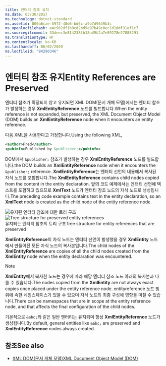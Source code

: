 ```yaml
---
title: 엔터티 참조 유지
ms.date: 03/30/2017
ms.technology: dotnet-standard
ms.assetid: 000a6cae-5972-40d6-bd6c-a9b7d9649b3c
ms.openlocfilehash: e4c902df1b0cd2bd9e97b49c0ec1d10df91ef1c7
ms.sourcegitcommit: 33deec3e814238fb18a49b2a7e89278e27888291
ms.translationtype: HT
ms.contentlocale: ko-KR
ms.lasthandoff: 06/02/2020
ms.locfileid: "84290346"
---
```

# <a name="entity-references-are-preserved"></a><span data-ttu-id="b88f5-102">엔터티 참조 유지</span><span class="sxs-lookup"><span data-stu-id="b88f5-102">Entity References are Preserved</span></span>
<span data-ttu-id="b88f5-103">엔터티 참조가 확장되지 않고 유지되면 XML DOM(문서 개체 모델)에서는 엔터티 참조가 발생하는 경우 **XmlEntityReference** 노드를 빌드합니다.</span><span class="sxs-lookup"><span data-stu-id="b88f5-103">When the entity reference is not expanded, but preserved, the XML Document Object Model (DOM) builds an **XmlEntityReference** node when it encounters an entity reference.</span></span>  
  
 <span data-ttu-id="b88f5-104">다음 XML을 사용한다고 가정합니다.</span><span class="sxs-lookup"><span data-stu-id="b88f5-104">Using the following XML,</span></span>  
  
```xml  
<author>Fred</author>  
<pubinfo>Published by &publisher;</pubinfo>  
```  
  
 <span data-ttu-id="b88f5-105">DOM에서 `&publisher;` 참조가 발생하는 경우 **XmlEntityReference** 노드를 빌드합니다.</span><span class="sxs-lookup"><span data-stu-id="b88f5-105">the DOM builds an **XmlEntityReference** node when it encounters the `&publisher;` reference.</span></span> <span data-ttu-id="b88f5-106">**XmlEntityReference**는 엔터티 선언의 내용에서 복사된 자식 노드를 포함합니다.</span><span class="sxs-lookup"><span data-stu-id="b88f5-106">The **XmlEntityReference** contains child nodes copied from the content in the entity declaration.</span></span> <span data-ttu-id="b88f5-107">앞의 코드 예제에서는 엔터티 선언에 텍스트를 포함하고 있으므로 **XmlText** 노드가 엔터티 참조 노드의 자식 노드로 생성됩니다.</span><span class="sxs-lookup"><span data-stu-id="b88f5-107">The preceding code example contains text in the entity declaration, so an **XmlText** node is created as the child node of the entity reference node.</span></span>  
  
 <span data-ttu-id="b88f5-108">![유지된 엔터티 참조에 대한 트리 구조](media/xmlentityref-notexpanded-nodes.gif "xmlentityref_notexpanded_nodes")</span><span class="sxs-lookup"><span data-stu-id="b88f5-108">![Tree structure for preserved entity references](media/xmlentityref-notexpanded-nodes.gif "xmlentityref_notexpanded_nodes")</span></span>  
<span data-ttu-id="b88f5-109">유지되는 엔터티 참조의 트리 구조</span><span class="sxs-lookup"><span data-stu-id="b88f5-109">Tree structure for entity references that are preserved</span></span>  
  
 <span data-ttu-id="b88f5-110">**XmlEntityReference**의 자식 노드는 엔터티 선언이 발생했을 경우 **XmlEntity** 노드에서 만들어진 모든 자식 노드의 복사본입니다.</span><span class="sxs-lookup"><span data-stu-id="b88f5-110">The child nodes of the **XmlEntityReference** are copies of all the child nodes created from the **XmlEntity** node when the entity declaration was encountered.</span></span>  
  
> [!NOTE]
> <span data-ttu-id="b88f5-111">**XmlEntity**에서 복사한 노드는 경우에 따라 해당 엔터티 참조 노드 아래의 복사본과 다를 수 있습니다.</span><span class="sxs-lookup"><span data-stu-id="b88f5-111">The nodes copied from the **XmlEntity** are not always exact copies once placed under the entity reference node.</span></span> <span data-ttu-id="b88f5-112">entityreference 노드 범위에 속한 네임스페이스가 있을 수 있으며 자식 노드의 최종 구성에 영향을 미칠 수 있습니다.</span><span class="sxs-lookup"><span data-stu-id="b88f5-112">There can be namespaces that are in scope at the entity reference node, and that affects the final configuration of the child nodes.</span></span>  
  
 <span data-ttu-id="b88f5-113">기본적으로 `&abc;`와 같은 일반 엔터티는 유지되며 항상 **XmlEntityReference** 노드가 생성됩니다.</span><span class="sxs-lookup"><span data-stu-id="b88f5-113">By default, general entities like `&abc;` are preserved and **XmlEntityReference** nodes always created.</span></span>  
  
## <a name="see-also"></a><span data-ttu-id="b88f5-114">참조</span><span class="sxs-lookup"><span data-stu-id="b88f5-114">See also</span></span>

- [<span data-ttu-id="b88f5-115">XML DOM(문서 개체 모델)</span><span class="sxs-lookup"><span data-stu-id="b88f5-115">XML Document Object Model (DOM)</span></span>](xml-document-object-model-dom.md)
